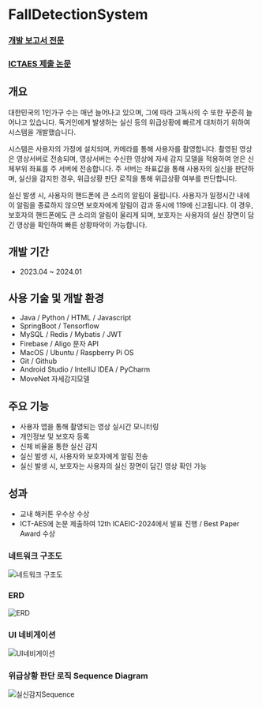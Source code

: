 # FallDetectionSystem

### [개발 보고서 전문](https://drive.google.com/file/d/1J0N4tWgM3rrh6MndQsfRDTTGw-xNEgjW/view?usp=sharing)

### [ICTAES 제출 논문](https://drive.google.com/file/d/13QC6ZKJvAbbr3zint8Oid9gCTuIBX9a7/view?usp=sharing)

## 개요
대한민국의 1인가구 수는 매년 늘어나고 있으며, 그에 따라 고독사의 수 또한 꾸준히 늘어나고 있습니다.
독거인에게 발생하는 실신 등의 위급상황에 빠르게 대처하기 위하여 시스템을 개발했습니다.

시스템은 사용자의 가정에 설치되며, 카메라를 통해 사용자를 촬영합니다.
촬영된 영상은 영상서버로 전송되며, 영상서버는 수신한 영상에 자세 감지 모델을 적용하여 얻은 신체부위 좌표를 주 서버에 전송합니다.
주 서버는 좌표값을 통해 사용자의 실신을 판단하며, 실신을 감지한 경우, 위급상황 판단 로직을 통해 위급상황 여부를 판단합니다.

실신 발생 시, 사용자의 핸드폰에 큰 소리의 알림이 울립니다. 사용자가 일정시간 내에 이 알림을 종료하지 않으면 보호자에게 알림이 감과 동시에 119에 신고됩니다.
이 경우, 보호자의 핸드폰에도 큰 소리의 알림이 울리게 되며, 보호자는 사용자의 실신 장면이 담긴 영상을 확인하여 빠른 상황파악이 가능합니다.

## 개발 기간
- 2023.04 ~ 2024.01

## 사용 기술 및 개발 환경
- Java / Python / HTML / Javascript
- SpringBoot / Tensorflow
- MySQL / Redis / Mybatis / JWT
- Firebase / Aligo 문자 API
- MacOS / Ubuntu / Raspberry Pi OS
- Git / Github
- Android Studio / IntelliJ IDEA / PyCharm
- MoveNet 자세감지모델

## 주요 기능
- 사용자 앱을 통해 촬영되는 영상 실시간 모니터링
- 개인정보 및 보호자 등록
- 신체 비율을 통한 실신 감지
- 실신 발생 시, 사용자와 보호자에게 알림 전송
- 실신 발생 시, 보호자는 사용자의 실신 장면이 담긴 영상 확인 가능

## 성과
- 교내 해커톤 우수상 수상
- ICT-AES에 논문 제출하여 12th ICAEIC-2024에서 발표 진행 / Best Paper Award 수상

### 네트워크 구조도
![네트워크 구조도](https://github.com/PIGMONGKEY/ChurchProject/assets/113700356/30e4de36-2068-4c53-8339-eadffdffd15d)

### ERD
![ERD](https://github.com/PIGMONGKEY/ChurchProject/assets/113700356/f7fb6c32-e8fe-43f3-abe6-3c59a9530cf5)

### UI 네비게이션
![UI네비게이션](https://github.com/PIGMONGKEY/ChurchProject/assets/113700356/d7037c65-dd46-4b91-b1ad-ea2aa3bcbf54)

### 위급상황 판단 로직 Sequence Diagram
![실신감지Sequence](https://github.com/PIGMONGKEY/ChurchProject/assets/113700356/ead5bdc6-45bd-40ee-bc15-47b2c1bf857f)
